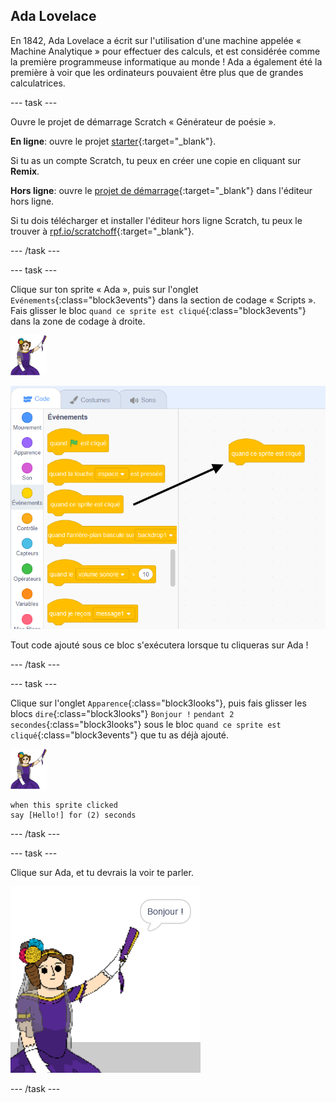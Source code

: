 ## Ada Lovelace

En 1842, Ada Lovelace a écrit sur l'utilisation d'une machine appelée « Machine Analytique » pour effectuer des calculs, et est considérée comme la première programmeuse informatique au monde ! Ada a également été la première à voir que les ordinateurs pouvaient être plus que de grandes calculatrices.

\--- task \---

Ouvre le projet de démarrage Scratch « Générateur de poésie ».

**En ligne**: ouvre le projet [starter](https://scratch.mit.edu/projects/382842549){:target="_blank"}.

Si tu as un compte Scratch, tu peux en créer une copie en cliquant sur **Remix**.

**Hors ligne**: ouvre le [projet de démarrage](https://rpf.io/p/fr-FR/beat-the-goalie-go){:target="_blank"} dans l'éditeur hors ligne.

Si tu dois télécharger et installer l'éditeur hors ligne Scratch, tu peux le trouver à [rpf.io/scratchoff](https://rpf.io/scratchoff){:target="_blank"}.

\--- /task \---

\--- task \---

Clique sur ton sprite « Ada », puis sur l'onglet `Evénements`{:class="block3events"} dans la section de codage « Scripts ». Fais glisser le bloc `quand ce sprite est cliqué`{:class="block3events"} dans la zone de codage à droite.

![sprite ada](images/ada-sprite.png)

![faire glisser quand ce sprite est cliqué sur le bloc](images/poetry-click.png)

Tout code ajouté sous ce bloc s'exécutera lorsque tu cliqueras sur Ada !

\--- /task \---

\--- task \---

Clique sur l'onglet `Apparence`{:class="block3looks"}, puis fais glisser les blocs `dire`{:class="block3looks"} `Bonjour !` `pendant 2 secondes`{:class="block3looks"} sous le bloc `quand ce sprite est cliqué`{:class="block3events"} que tu as déjà ajouté.

![sprite ada](images/ada-sprite.png)

```blocks3
when this sprite clicked
say [Hello!] for (2) seconds
```

\--- /task \---

\--- task \---

Clique sur Ada, et tu devrais la voir te parler.

![capture d'écran](images/poetry-say-test.png)

\--- /task \---